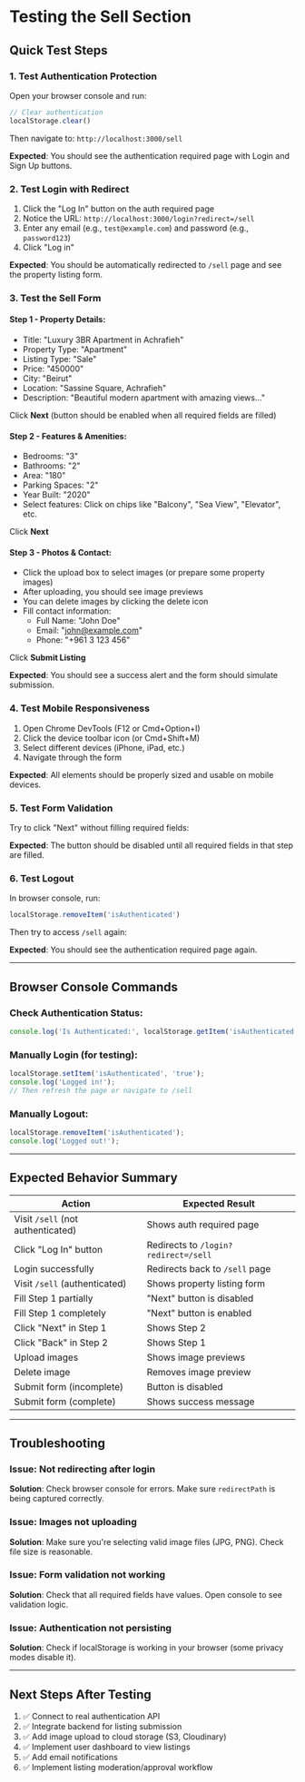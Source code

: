 # Testing the Sell Section

## Quick Test Steps

### 1. Test Authentication Protection

Open your browser console and run:
```javascript
// Clear authentication
localStorage.clear()
```

Then navigate to: `http://localhost:3000/sell`

**Expected**: You should see the authentication required page with Login and Sign Up buttons.

### 2. Test Login with Redirect

1. Click the "Log In" button on the auth required page
2. Notice the URL: `http://localhost:3000/login?redirect=/sell`
3. Enter any email (e.g., `test@example.com`) and password (e.g., `password123`)
4. Click "Log in"

**Expected**: You should be automatically redirected to `/sell` page and see the property listing form.

### 3. Test the Sell Form

#### Step 1 - Property Details:
- Title: "Luxury 3BR Apartment in Achrafieh"
- Property Type: "Apartment"
- Listing Type: "Sale"
- Price: "450000"
- City: "Beirut"
- Location: "Sassine Square, Achrafieh"
- Description: "Beautiful modern apartment with amazing views..."

Click **Next** (button should be enabled when all required fields are filled)

#### Step 2 - Features & Amenities:
- Bedrooms: "3"
- Bathrooms: "2"
- Area: "180"
- Parking Spaces: "2"
- Year Built: "2020"
- Select features: Click on chips like "Balcony", "Sea View", "Elevator", etc.

Click **Next**

#### Step 3 - Photos & Contact:
- Click the upload box to select images (or prepare some property images)
- After uploading, you should see image previews
- You can delete images by clicking the delete icon
- Fill contact information:
  - Full Name: "John Doe"
  - Email: "john@example.com"
  - Phone: "+961 3 123 456"

Click **Submit Listing**

**Expected**: You should see a success alert and the form should simulate submission.

### 4. Test Mobile Responsiveness

1. Open Chrome DevTools (F12 or Cmd+Option+I)
2. Click the device toolbar icon (or Cmd+Shift+M)
3. Select different devices (iPhone, iPad, etc.)
4. Navigate through the form

**Expected**: All elements should be properly sized and usable on mobile devices.

### 5. Test Form Validation

Try to click "Next" without filling required fields:

**Expected**: The button should be disabled until all required fields in that step are filled.

### 6. Test Logout

In browser console, run:
```javascript
localStorage.removeItem('isAuthenticated')
```

Then try to access `/sell` again:

**Expected**: You should see the authentication required page again.

---

## Browser Console Commands

### Check Authentication Status:
```javascript
console.log('Is Authenticated:', localStorage.getItem('isAuthenticated'));
```

### Manually Login (for testing):
```javascript
localStorage.setItem('isAuthenticated', 'true');
console.log('Logged in!');
// Then refresh the page or navigate to /sell
```

### Manually Logout:
```javascript
localStorage.removeItem('isAuthenticated');
console.log('Logged out!');
```

---

## Expected Behavior Summary

| Action | Expected Result |
|--------|----------------|
| Visit `/sell` (not authenticated) | Shows auth required page |
| Click "Log In" button | Redirects to `/login?redirect=/sell` |
| Login successfully | Redirects back to `/sell` page |
| Visit `/sell` (authenticated) | Shows property listing form |
| Fill Step 1 partially | "Next" button is disabled |
| Fill Step 1 completely | "Next" button is enabled |
| Click "Next" in Step 1 | Shows Step 2 |
| Click "Back" in Step 2 | Shows Step 1 |
| Upload images | Shows image previews |
| Delete image | Removes image preview |
| Submit form (incomplete) | Button is disabled |
| Submit form (complete) | Shows success message |

---

## Troubleshooting

### Issue: Not redirecting after login
**Solution**: Check browser console for errors. Make sure `redirectPath` is being captured correctly.

### Issue: Images not uploading
**Solution**: Make sure you're selecting valid image files (JPG, PNG). Check file size is reasonable.

### Issue: Form validation not working
**Solution**: Check that all required fields have values. Open console to see validation logic.

### Issue: Authentication not persisting
**Solution**: Check if localStorage is working in your browser (some privacy modes disable it).

---

## Next Steps After Testing

1. ✅ Connect to real authentication API
2. ✅ Integrate backend for listing submission
3. ✅ Add image upload to cloud storage (S3, Cloudinary)
4. ✅ Implement user dashboard to view listings
5. ✅ Add email notifications
6. ✅ Implement listing moderation/approval workflow

